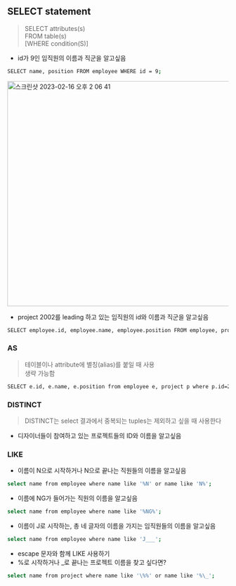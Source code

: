 ## SELECT statement
> SELECT attributes(s)<br>
> FROM table(s)<br>
> [WHERE condition(S)]

- id가 9인 임직원의 이름과 직군을 알고싶음
```bash
SELECT name, position FROM employee WHERE id = 9; 
```  

<img width="512" alt="스크린샷 2023-02-16 오후 2 06 41" src="https://user-images.githubusercontent.com/73820746/219273653-e3da29d3-3ca5-4d78-9796-417dae8e2a43.png">

- project 2002를 leading 하고 있는 임직원의 id와 이름과 직군을 알고싶음

```bash
SELECT employee.id, employee.name, employee.position FROM employee, project WHERE project.id = 2002 AND project.leader_id = employee.id; 
```

### AS
> 테이블이나 attribute에 별칭(alias)를 붙일 때 사용<br>
> 생략 가능함

```bash
SELECT e.id, e.name, e.position from employee e, project p where p.id=2002 and p.leader_id=e.id;
```

### DISTINCT
> DISTINCT는 select 결과에서 중복되는 tuples는 제외하고 싶을 때 사용한다

- 디자이너들이 참여하고 있는 프로젝트들의 ID와 이름을 알고싶음

### LIKE

- 이름이 N으로 시작하거나 N으로 끝나는 직원들의 이름을 알고싶음
```bash
select name from employee where name like '%N' or name like 'N%';
```

- 이름에 NG가 들어가는 직원의 이름을 알고싶음
```bash
select name from employee where name like '%NG%'; 
```

- 이름이 J로 시작하는, 총 네 글자의 이름을 가지는 임직원들의 이름을 알고싶음
```bash
select name from employee where name like 'J___'; 
```

- escape 문자와 함께 LIKE 사용하기
- %로 시작하거나 _로 끝나는 프로젝트 이름을 찾고 싶다면?
```bash
select name from project where name like '\%%' or name like '%\_'; 
```

